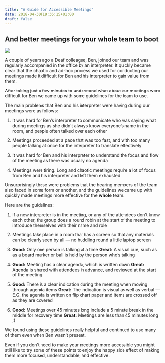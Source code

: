 ```yaml
---
title: "A Guide for Accessible Meetings"
date: 2018-04-30T19:36:15+01:00
draft: false
---
```

## And better meetings for your whole team to boot

![](https://cdn-images-1.medium.com/max/2000/1*YLQSB1zkRwPBWjMXc2VCHw.png)

A couple of years ago a Deaf colleague, Ben, joined our team and was regularly accompanied in the office by an interpreter. It quickly became clear that the chaotic and ad-hoc process we used for conducting our meetings made it difficult for Ben and his interpreter to gain value from them.

After taking just a few minutes to understand what about our meetings were difficult for Ben we came up with some guidelines for the team to use.

The main problems that Ben and his interpreter were having during our meetings were as follows:

1. It was hard for Ben’s interpreter to communicate who was saying what during meetings as she didn’t always know everyone’s name in the room, and people often talked over each other

1. Meetings proceeded at a pace that was too fast, and with too many people talking at once for the interpreter to translate effectively

1. It was hard for Ben and his interpreter to understand the focus and flow of the meeting as there was usually no agenda

1. Meetings were tiring. Long and chaotic meetings require a lot of focus from Ben and his interpreter and left them exhausted

Unsurprisingly these were problems that the hearing members of the team also faced in some form or another, and the guidelines we came up with quickly made meetings more effective for the **whole** team.

Here are the guidelines:

1. If a new interpreter is in the meeting, or any of the attendees don’t know each other, the group does a round robin at the start of the meeting to introduce themselves with their name and role

2. Meetings take place in a room that has a screen so that any materials can be clearly seen by all — no huddling round a little laptop screen

3. **Good:** Only one person is talking at a time
**Great:** A visual cue, such as as a board marker or ball is held by the person who’s talking

4. **Good:** Meeting has a clear agenda, which is written down
**Great:** Agenda is shared with attendees in advance, and reviewed at the start of the meeting

5. **Good:** There is a clear indication during the meeting when moving through agenda items
**Great:** The indication is visual as well as verbal — E.G. the agenda is written on flip chart paper and items are crossed off as they are covered

6. **Good:** Meetings over 45 minutes long include a 5 minute break in the middle for recovery time
**Great:** Meetings are less than 45 minutes long ;)

We found using these guidelines really helpful and continued to use many of them even when Ben wasn’t present.

Even if you don’t need to make your meetings more accessible you might still like to try some of these points to enjoy the happy side effect of making them more focused, understandable, and effective.
